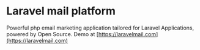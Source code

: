 # Laravel mail platform
Powerful php email marketing application tailored for Laravel Applications, powered by Open Source.
Demo at [https://laravelmail.com](https://laravelmail.com)
